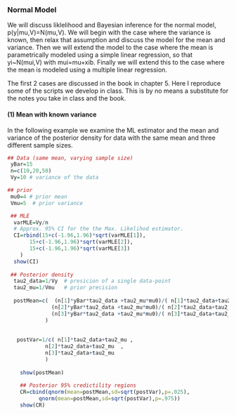 ### Normal Model

We will discuss liklelihood and Bayesian inference for the normal model, p(y|mu,V)=N(mu,V). We will begin with the case where the variance is known, 
then relax that assumption and discuss the model for the mean and variance. Then we will extend the model to the case where the mean
is parametrically modeled using a simple linear regression, so that yi~N(mui,V) with mui=mu+xib. Finally we will extend this to the case
where the mean is modeled using a multiple linear regression.

The first 2 cases are discussed in the book in chapter 5. Here I reproduce some of the scripts we develop in class. This is by no means
a substitute for the notes you take in class and the book.

#### (1) Mean with known variance

In the following example we examine the ML estimator and the mean and variance of the posterior density for data with the same mean
and three different sample sizes.

```r
## Data (same mean, varying sample size)
 yBar=15
 n=c(10,20,50)
 Vy=10 # variance of the data

## prior
 mu0=4 # prior mean
 Vmu=5  # prior variance

 ## MLE
  varMLE=Vy/n
  # Approx. 95% CI for the the Max. Likelihod estimator.
  CI=rbind(15+c(-1.96,1.96)*sqrt(varMLE[1]),
	   15+c(-1.96,1.96)*sqrt(varMLE[2]),
 	   15+c(-1.96,1.96)*sqrt(varMLE[3])
 	)
  show(CI)
  
 ## Posterior density
  tau2_data=1/Vy  # presicion of a single data-point
  tau2_mu=1/Vmu   # prior precision
 
  postMean=c(  (n[1]*yBar*tau2_data +tau2_mu*mu0)/( n[1]*tau2_data+tau2_mu) ,
 			  (n[2]*yBar*tau2_data +tau2_mu*mu0)/( n[2]*tau2_data+tau2_mu),
 			  (n[3]*yBar*tau2_data +tau2_mu*mu0)/( n[3]*tau2_data+tau2_mu)
 			)
 			
 			
   postVar=1/c(	n[1]*tau2_data+tau2_mu ,
 			n[2]*tau2_data+tau2_mu  ,
 			n[3]*tau2_data+tau2_mu
 			)
 			
    show(postMean)
    
    ## Posterior 95% credictility regions
    CR=cbind(qnorm(mean=postMean,sd=sqrt(postVar),p=.025),
          qnorm(mean=postMean,sd=sqrt(postVar),p=.975))
    show(CR)
 ```
 	

